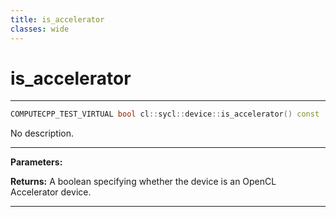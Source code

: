 ```yaml
---
title: is_accelerator
classes: wide
---
```

# is_accelerator

---

```cpp
COMPUTECPP_TEST_VIRTUAL bool cl::sycl::device::is_accelerator() const
```


No description.


---
**Parameters:**

**Returns:** A boolean specifying whether the device is an OpenCL Accelerator device. 

---
